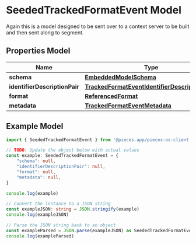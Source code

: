 
# SeededTrackedFormatEvent Model

Again this is a model designed to be sent over to a context server to be built and then sent along to segment. 

## Properties Model

Name | Type
------------ | -------------
**schema** | [**EmbeddedModelSchema**](EmbeddedModelSchema)
**identifierDescriptionPair** | [**TrackedFormatEventIdentifierDescriptionPairs**](TrackedFormatEventIdentifierDescriptionPairs)
**format** | [**ReferencedFormat**](ReferencedFormat)
**metadata** | [**TrackedFormatEventMetadata**](TrackedFormatEventMetadata)

## Example Model

```typescript
import { SeededTrackedFormatEvent } from '@pieces.app/pieces-os-client'

// TODO: Update the object below with actual values
const example: SeededTrackedFormatEvent = {
    "schema": null,
    "identifierDescriptionPair": null,
    "format": null,
    "metadata": null,
}

console.log(example)

// Convert the instance to a JSON string
const exampleJSON: string = JSON.stringify(example)
console.log(exampleJSON)

// Parse the JSON string back to an object
const exampleParsed = JSON.parse(exampleJSON) as SeededTrackedFormatEvent
console.log(exampleParsed)
```


